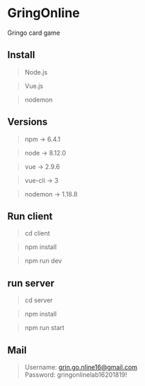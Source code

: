 # GringOnline
Gringo card game

## Install
> Node.js

> Vue.js

> nodemon

## Versions
> npm -> 6.4.1

> node -> 8.12.0

> vue -> 2.9.6

> vue-cli -> 3

> nodemon -> 1.18.8

## Run client

> cd client

>  npm install

> npm run dev

## run server

> cd server

> npm install

> npm run start

## Mail

> Username: grin.go.nline16@gmail.com   
> Password: gringonlinelab16201819!
